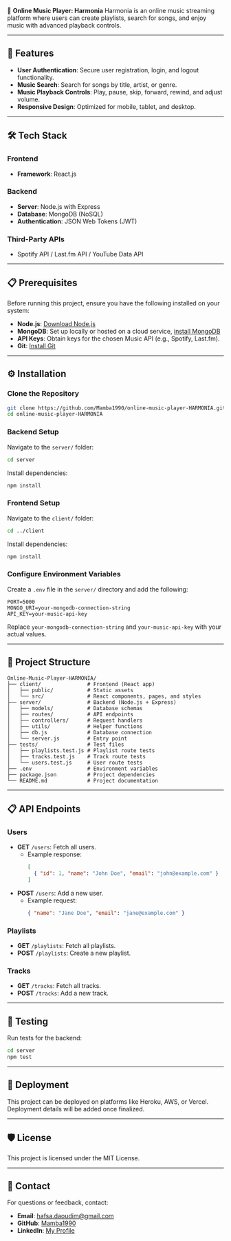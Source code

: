 🎵 **Online Music Player: Harmonia**
Harmonia is an online music streaming platform where users can create playlists, search for songs, and enjoy music with advanced playback controls.

---

## 🚀 Features
- **User Authentication**: Secure user registration, login, and logout functionality.
- **Music Search**: Search for songs by title, artist, or genre.
- **Music Playback Controls**: Play, pause, skip, forward, rewind, and adjust volume.
- **Responsive Design**: Optimized for mobile, tablet, and desktop.

---

## 🛠️ Tech Stack

### Frontend
- **Framework**: React.js

### Backend
- **Server**: Node.js with Express
- **Database**: MongoDB (NoSQL)
- **Authentication**: JSON Web Tokens (JWT)

### Third-Party APIs
- Spotify API / Last.fm API / YouTube Data API

---

## 📋 Prerequisites
Before running this project, ensure you have the following installed on your system:
- **Node.js**: [Download Node.js](https://nodejs.org/)
- **MongoDB**: Set up locally or hosted on a cloud service, [install MongoDB](https://www.mongodb.com/try/download/community)
- **API Keys**: Obtain keys for the chosen Music API (e.g., Spotify, Last.fm).
- **Git**: [Install Git](https://git-scm.com/)

---

## ⚙️ Installation

### Clone the Repository
```bash
git clone https://github.com/Mamba1990/online-music-player-HARMONIA.git
cd online-music-player-HARMONIA
```

### Backend Setup
Navigate to the `server/` folder:
```bash
cd server
```
Install dependencies:
```bash
npm install
```

### Frontend Setup
Navigate to the `client/` folder:
```bash
cd ../client
```
Install dependencies:
```bash
npm install
```

### Configure Environment Variables
Create a `.env` file in the `server/` directory and add the following:
```env
PORT=5000
MONGO_URI=your-mongodb-connection-string
API_KEY=your-music-api-key
```
Replace `your-mongodb-connection-string` and `your-music-api-key` with your actual values.

---

## 📂 Project Structure
```
Online-Music-Player-HARMONIA/
├── client/               # Frontend (React app)
│   ├── public/           # Static assets
│   └── src/              # React components, pages, and styles
├── server/               # Backend (Node.js + Express)
│   ├── models/           # Database schemas
│   ├── routes/           # API endpoints
│   ├── controllers/      # Request handlers
│   ├── utils/            # Helper functions
│   ├── db.js             # Database connection
│   └── server.js         # Entry point
├── tests/                # Test files
│   ├── playlists.test.js # Playlist route tests
│   ├── tracks.test.js    # Track route tests
│   └── users.test.js     # User route tests
├── .env                  # Environment variables
├── package.json          # Project dependencies
└── README.md             # Project documentation
```

---

## 📋 API Endpoints

### **Users**
- **GET** `/users`: Fetch all users.
  - Example response:
    ```json
    [
      { "id": 1, "name": "John Doe", "email": "john@example.com" }
    ]
    ```
- **POST** `/users`: Add a new user.
  - Example request:
    ```json
    { "name": "Jane Doe", "email": "jane@example.com" }
    ```

### **Playlists**
- **GET** `/playlists`: Fetch all playlists.
- **POST** `/playlists`: Create a new playlist.

### **Tracks**
- **GET** `/tracks`: Fetch all tracks.
- **POST** `/tracks`: Add a new track.

---

## 🧪 Testing

Run tests for the backend:
```bash
cd server
npm test
```

---

## 🚀 Deployment
This project can be deployed on platforms like Heroku, AWS, or Vercel. Deployment details will be added once finalized.

---

## 🛡️ License
This project is licensed under the MIT License.

---

## 📧 Contact
For questions or feedback, contact:
- **Email**: hafsa.daoudim@gmail.com
- **GitHub**: [Mamba1990](https://github.com/Mamba1990)
- **LinkedIn**: [My Profile](#)
